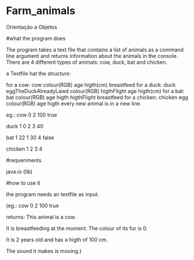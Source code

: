# Farm_animals
Orientação a Objetos

#what the program does

The program takes a text file that contains a list of animals as a command line argument and returns information about the animals in the console.
There are 4 different types of animals: cow, duck, bat and chicken.

a Textfile hat the structure: 

for a cow: cow colour(RGB) age higth(cm) breastfeed
for a duck: duck eggTheDuckAlreadyLaied colour(RGB) higthFlight age higth(cm)
for a bat: bat colour(RGB) age higth higthFlight breastfeed
for a chicken: chicken egg colour(RGB) age higth
every new animal is in a new line.

eg.:
cow 0 2 100 true

duck 1 0 2 3 40

bat 1 22 1 30 4 false

chicken 1 2 3 4

#requeriments

java.io (lib)

#how to use it

the program needs an textfile as input.

(eg.:
cow 0 2 100 true

returns:
This animal is a cow. 

It is breastfeeding at the moment. The colour of its fur is 0. 

It is 2 years old and has a higth of 100 cm. 

The sound it makes is mooing.)

